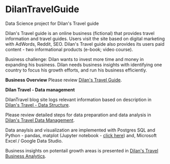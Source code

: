# DilanTravelGuide

Data Science project for Dilan's Travel guide 

Dilan's Travel guide is an online business (fictional) that provides travel information and travel guides. 
Users visit the site based on digital marketing with AdWords, Reddit, SEO. 
Dilan's Travel guide also provides its users paid content - two informational products (e-book; video course).

Business challenge: Dilan wants to invest more time and money in expanding his business. Dilan needs business insights with identifying one country to focus his growth efforts, and run his business efficiently.   

<b>Business Overview</b>
Please review [Dilan's Travel Guide](DilansTravelGuide-Overview.pdf).

<b>Dilan Travel - Data management</b>

DilanTravel blog site logs relevant information based on description in [Dilan's Travel - Data Structure](DilansTravel%20-%20Data%20structure.pdf). 
  
Please review detailed steps for data preparation  and data analysis in [Dilan's Travel Data Management](DilansTravel-Data%20Mgmt.pdf).

Data anaylsis and visualization are implemented with Postgres SQL and Python - pandas, matplot (Jupyter notebook - [click here](Biz_Analytics.ipynb)) and, Microsoft Excel / Google Data Studio.

Business insights on potentail growth areas is presented in [Dilan's Travel Business Analytics](DilanTravel-BusinessAnalytics.pdf).
